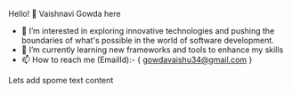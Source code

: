 Hello! 👋 Vaishnavi Gowda here

- 👀 I’m interested in exploring innovative technologies and pushing the boundaries of what's possible in the world of software development.
- 🌱 I’m currently learning new frameworks and tools to enhance my skills
- 📫 How to reach me (EmailId):- { gowdavaishu34@gmail.com }


Lets add spome text content 
